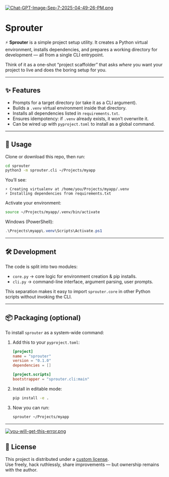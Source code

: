 [![Chat-GPT-Image-Sep-7-2025-04-49-26-PM.png](https://i.postimg.cc/Wb7Y3wzj/Chat-GPT-Image-Sep-7-2025-04-49-26-PM.png)](https://postimg.cc/TppJNmnH)

# Sprouter

⚡ **Sprouter** is a simple project setup utility. It creates a Python virtual environment, installs dependencies, and prepares a working directory for development — all from a single CLI entrypoint.

Think of it as a one-shot “project scaffolder” that asks *where* you want your project to live and does the boring setup for you.

---

## ✨ Features

* Prompts for a target directory (or take it as a CLI argument).
* Builds a `.venv` virtual environment inside that directory.
* Installs all dependencies listed in `requirements.txt`.
* Ensures idempotency: if `.venv` already exists, it won’t overwrite it.
* Can be wired up with `pyproject.toml` to install as a global command.

---

## 🚀 Usage

Clone or download this repo, then run:

```bash
cd sprouter
python3 -m sprouter.cli ~/Projects/myapp
```

You’ll see:

```
⚡ Creating virtualenv at /home/you/Projects/myapp/.venv
⚡ Installing dependencies from requirements.txt
```

Activate your environment:

```bash
source ~/Projects/myapp/.venv/bin/activate
```

Windows (PowerShell):

```powershell
.\Projects\myapp\.venv\Scripts\Activate.ps1
```

---

## 🛠 Development

The code is split into two modules:

* `core.py` → core logic for environment creation & pip installs.
* `cli.py` → command-line interface, argument parsing, user prompts.

This separation makes it easy to import `sprouter.core` in other Python scripts without invoking the CLI.

---

## 📦 Packaging (optional)

To install `sprouter` as a system-wide command:

1. Add this to your `pyproject.toml`:

   ```toml
   [project]
   name = "sprouter"
   version = "0.1.0"
   dependencies = []

   [project.scripts]
   bootstrapper = "sprouter.cli:main"
   ```

2. Install in editable mode:

   ```bash
   pip install -e .
   ```

3. Now you can run:

   ```bash
   sprouter ~/Projects/myapp
   ```

---

[![you-will-get-this-error.png](https://i.postimg.cc/L51hMMxR/you-will-get-this-error.png)](https://postimg.cc/1VyypbxY)


## 📄 License

This project is distributed under a [custom license](LICENSE).  
Use freely, hack ruthlessly, share improvements — but ownership remains with the author.


